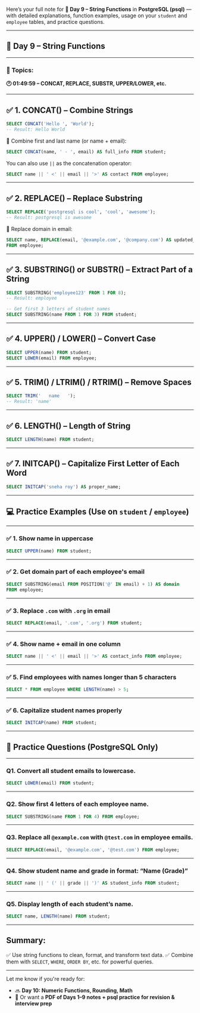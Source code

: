 Here’s your full note for **🔹 Day 9 – String Functions** in **PostgreSQL (psql)** — with detailed explanations, function examples, usage on your `student` and `employee` tables, and practice questions.

---

## 🔹 **Day 9 – String Functions**

---

### 🎥 Topics:

**🕐 01:49:59 – CONCAT, REPLACE, SUBSTR, UPPER/LOWER, etc.**

---

## ✅ 1. **CONCAT()** – Combine Strings

```sql
SELECT CONCAT('Hello ', 'World');
-- Result: Hello World
```

📌 Combine first and last name (or name + email):

```sql
SELECT CONCAT(name, ' - ', email) AS full_info FROM student;
```

You can also use `||` as the concatenation operator:

```sql
SELECT name || ' <' || email || '>' AS contact FROM employee;
```

---

## ✅ 2. **REPLACE()** – Replace Substring

```sql
SELECT REPLACE('postgresql is cool', 'cool', 'awesome');
-- Result: postgresql is awesome
```

📌 Replace domain in email:

```sql
SELECT name, REPLACE(email, '@example.com', '@company.com') AS updated_email
FROM employee;
```

---

## ✅ 3. **SUBSTRING() or SUBSTR()** – Extract Part of a String

```sql
SELECT SUBSTRING('employee123' FROM 1 FOR 8);
-- Result: employee
```

```sql
-- Get first 3 letters of student names
SELECT SUBSTRING(name FROM 1 FOR 3) FROM student;
```

---

## ✅ 4. **UPPER() / LOWER()** – Convert Case

```sql
SELECT UPPER(name) FROM student;
SELECT LOWER(email) FROM employee;
```

---

## ✅ 5. **TRIM() / LTRIM() / RTRIM()** – Remove Spaces

```sql
SELECT TRIM('   name   ');
-- Result: 'name'
```

---

## ✅ 6. **LENGTH()** – Length of String

```sql
SELECT LENGTH(name) FROM student;
```

---

## ✅ 7. **INITCAP()** – Capitalize First Letter of Each Word

```sql
SELECT INITCAP('sneha roy') AS proper_name;
```

---

## 💻 Practice Examples (Use on `student` / `employee`)

---

### ✅ 1. Show name in uppercase

```sql
SELECT UPPER(name) FROM student;
```

---

### ✅ 2. Get domain part of each employee's email

```sql
SELECT SUBSTRING(email FROM POSITION('@' IN email) + 1) AS domain
FROM employee;
```

---

### ✅ 3. Replace `.com` with `.org` in email

```sql
SELECT REPLACE(email, '.com', '.org') FROM student;
```

---

### ✅ 4. Show name + email in one column

```sql
SELECT name || ' <' || email || '>' AS contact_info FROM employee;
```

---

### ✅ 5. Find employees with names longer than 5 characters

```sql
SELECT * FROM employee WHERE LENGTH(name) > 5;
```

---

### ✅ 6. Capitalize student names properly

```sql
SELECT INITCAP(name) FROM student;
```

---

## 📘 Practice Questions (PostgreSQL Only)

---

### Q1. Convert all student emails to lowercase.

```sql
SELECT LOWER(email) FROM student;
```

---

### Q2. Show first 4 letters of each employee name.

```sql
SELECT SUBSTRING(name FROM 1 FOR 4) FROM employee;
```

---

### Q3. Replace all `@example.com` with `@test.com` in employee emails.

```sql
SELECT REPLACE(email, '@example.com', '@test.com') FROM employee;
```

---

### Q4. Show student name and grade in format: “Name (Grade)”

```sql
SELECT name || ' (' || grade || ')' AS student_info FROM student;
```

---

### Q5. Display length of each student’s name.

```sql
SELECT name, LENGTH(name) FROM student;
```

---

## Summary:

✅ Use string functions to clean, format, and transform text data.
✅ Combine them with `SELECT`, `WHERE`, `ORDER BY`, etc. for powerful queries.

---

Let me know if you're ready for:

* 🔜 **Day 10: Numeric Functions, Rounding, Math**
* 📄 Or want a **PDF of Days 1–9 notes + psql practice for revision & interview prep**
